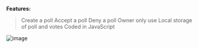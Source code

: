 **Features:**
> Create a poll
> Accept a poll
> Deny a poll
> Owner only use
> Local storage of poll and votes
> Coded in JavaScript

![image](https://github.com/user-attachments/assets/e1672290-6dad-4ed7-ad67-318d54551698)
